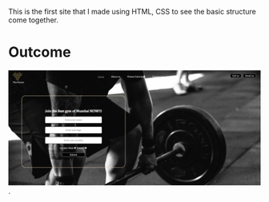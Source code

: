 This is the first site that I made using HTML, CSS to see the basic structure come together. 
# Outcome
![site screenshot](otucome.png).

